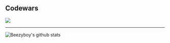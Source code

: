 <html>
    <body>
        <h2>Codewars</h2>
        <img src="https://www.codewars.com/users/0xWunda/badges/large">
        <hr>
    </body>
</html>

![Beezyboy's github stats](https://github-readme-stats.vercel.app/api?username=0xWunda&show_icons=true&theme=dark)
